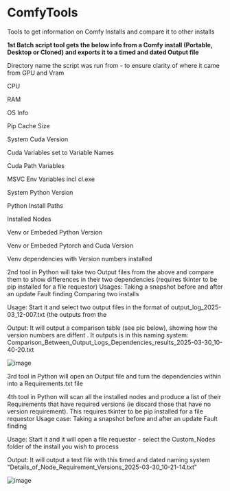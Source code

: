 # ComfyTools
Tools to get information on Comfy Installs and compare it to other installs

**1st Batch script tool gets the below info from a Comfy install (Portable, Desktop or Cloned) and exports it to a timed and dated Output file**

Directory name the script was run from - to ensure clarity of where it came from
GPU and Vram

CPU

RAM

OS Info

Pip Cache Size

System Cuda Version

Cuda Variables set to Variable Names

Cuda Path Variables

MSVC Env Variables incl cl.exe

System Python Version

Python Install Paths

Installed Nodes

Venv or Embeded Python Version

Venv or Embeded Pytorch and Cuda Version

Venv dependencies with Version numbers installed


2nd tool in Python will take two Output files from the above and compare them to show differences in their two dependencies (requires tkinter to be pip installed for a file requestor)
Usages:
Taking a snapshot before and after an update
Fault finding
Comparing two installs

Usage:
Start it and select two output files in the format of output_log_2025-03_12-007.txt (the outputs from the 

Output:
It will output a comparison table (see pic below), showing how the version numbers are diffent . It outputs is in this naming system: Comparison_Between_Output_Logs_Dependencies_results_2025-03-30_10-40-20.txt

![image](https://github.com/user-attachments/assets/9a46fa26-3ed8-4133-a352-6c6893279702)


3rd tool in Python will open an Output file and turn the dependencies within into a Requirements.txt file

4th tool in Python will scan all the installed nodes and produce a list of their Requirements that have required versions (ie discard those that have no version requirement). This requires tkinter to be pip installed for a file requestor
Usage case:
Taking a snapshot before and after an update
Fault finding 

Usage:
Start it and it will open a file requestor - select the Custom_Nodes folder of the install you wish to process

Output:
It will output a text file with this timed and dated naming system "Details_of_Node_Requirement_Versions_2025-03-30_10-21-14.txt"

![image](https://github.com/user-attachments/assets/3d2bc3de-babe-4e09-aa24-a9481c5e41e0)


